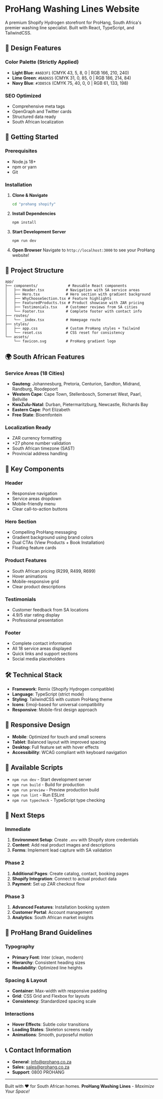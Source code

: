 # ProHang Washing Lines Website

A premium Shopify Hydrogen storefront for ProHang, South Africa's premier washing line specialist. Built with React, TypeScript, and TailwindCSS.

## 🎨 Design Features

### Color Palette (Strictly Applied)
- **Light Blue**: `#A6D3F1` (CMYK 43, 5, 8, 0 | RGB 166, 210, 240)
- **Lime Green**: `#BAD655` (CMYK 31, 0, 85, 0 | RGB 186, 214, 84)  
- **Navy Blue**: `#3D85C6` (CMYK 75, 40, 0, 0 | RGB 61, 133, 198)

### SEO Optimized
- Comprehensive meta tags
- OpenGraph and Twitter cards
- Structured data ready
- South African localization

## 🚀 Getting Started

### Prerequisites
- Node.js 18+ 
- npm or yarn
- Git

### Installation

1. **Clone & Navigate**
   ```bash
   cd "prohang shopify"
   ```

2. **Install Dependencies**
   ```bash
   npm install
   ```

3. **Start Development Server**
   ```bash
   npm run dev
   ```

4. **Open Browser**
   Navigate to `http://localhost:3000` to see your ProHang website!

## 📁 Project Structure

```
app/
├── components/              # Reusable React components
│   ├── Header.tsx          # Navigation with SA service areas
│   ├── Hero.tsx            # Hero section with gradient background
│   ├── WhyChooseSection.tsx # Feature highlights
│   ├── FeaturedProducts.tsx # Product showcase with ZAR pricing
│   ├── Testimonials.tsx    # Customer reviews from SA cities
│   └── Footer.tsx          # Complete footer with contact info
├── routes/
│   └── _index.tsx          # Homepage route
├── styles/
│   ├── app.css             # Custom ProHang styles + Tailwind
│   └── reset.css           # CSS reset for consistency
└── assets/
    └── favicon.svg         # ProHang gradient logo
```

## 🌍 South African Features

### Service Areas (18 Cities)
- **Gauteng**: Johannesburg, Pretoria, Centurion, Sandton, Midrand, Randburg, Roodepoort
- **Western Cape**: Cape Town, Stellenbosch, Somerset West, Paarl, Bellville  
- **KwaZulu-Natal**: Durban, Pietermaritzburg, Newcastle, Richards Bay
- **Eastern Cape**: Port Elizabeth
- **Free State**: Bloemfontein

### Localization Ready
- ZAR currency formatting
- +27 phone number validation
- South African timezone (SAST)
- Provincial address handling

## 🎯 Key Components

### Header
- Responsive navigation
- Service areas dropdown
- Mobile-friendly menu
- Clear call-to-action buttons

### Hero Section  
- Compelling ProHang messaging
- Gradient background using brand colors
- Dual CTAs (View Products + Book Installation)
- Floating feature cards

### Product Features
- South African pricing (R299, R499, R699)
- Hover animations
- Mobile-responsive grid
- Clear product descriptions

### Testimonials
- Customer feedback from SA locations
- 4.9/5 star rating display
- Professional presentation

### Footer
- Complete contact information
- All 18 service areas displayed
- Quick links and support sections
- Social media placeholders

## 🛠️ Technical Stack

- **Framework**: Remix (Shopify Hydrogen compatible)
- **Language**: TypeScript (strict mode)
- **Styling**: TailwindCSS with custom ProHang theme
- **Icons**: Emoji-based for universal compatibility
- **Responsive**: Mobile-first design approach

## 📱 Responsive Design

- **Mobile**: Optimized for touch and small screens
- **Tablet**: Balanced layout with improved spacing  
- **Desktop**: Full feature set with hover effects
- **Accessibility**: WCAG compliant with keyboard navigation

## 🚦 Available Scripts

- `npm run dev` - Start development server
- `npm run build` - Build for production
- `npm run preview` - Preview production build
- `npm run lint` - Run ESLint
- `npm run typecheck` - TypeScript type checking

## 🔧 Next Steps

### Immediate
1. **Environment Setup**: Create `.env` with Shopify store credentials
2. **Content**: Add real product images and descriptions
3. **Forms**: Implement lead capture with SA validation

### Phase 2  
1. **Additional Pages**: Create catalog, contact, booking pages
2. **Shopify Integration**: Connect to actual product data
3. **Payment**: Set up ZAR checkout flow

### Phase 3
1. **Advanced Features**: Installation booking system
2. **Customer Portal**: Account management
3. **Analytics**: South African market insights

## 🌟 ProHang Brand Guidelines

### Typography
- **Primary Font**: Inter (clean, modern)
- **Hierarchy**: Consistent heading sizes
- **Readability**: Optimized line heights

### Spacing & Layout  
- **Container**: Max-width with responsive padding
- **Grid**: CSS Grid and Flexbox for layouts
- **Consistency**: Standardized spacing scale

### Interactions
- **Hover Effects**: Subtle color transitions
- **Loading States**: Skeleton screens ready
- **Animations**: Smooth, purposeful motion

## 📞 Contact Information

- **General**: info@prohang.co.za
- **Sales**: sales@prohang.co.za  
- **Support**: 0800 PROHANG

---

Built with ❤️ for South African homes. **ProHang Washing Lines** - *Maximize Your Space!* 
